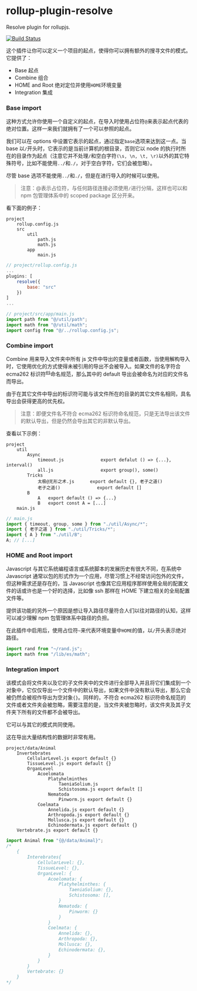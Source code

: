 # rollup-plugin-resolve

Resolve plugin for rollupjs.

[![Build Status](https://img.shields.io/travis/xcatliu/pagic.svg)](https://travis-ci.org/xcatliu/pagic)

这个插件让你可以定义一个项目的起点，使得你可以拥有额外的搜寻文件的模式。
它提供了：

-   Base 起点
-   Combine 组合
-   HOME and Root 绝对定位并使用`HOME`环境变量
-   Integration 集成

### Base import

这种方式允许你使用一个自定义的起点，在导入时使用占位符`@`来表示起点代表的绝对位置。这样一来我们就拥有了一个可以参照的起点。

我们可以在 options 中设置它表示的起点，通过指定`base`选项来达到这一点。当 base 以`/`开头时，它表示的是当前计算机的根目录，否则它以 node 的执行时所在的目录作为起点（注意它并不处理`/`和空白字符`(\s, \n, \t, \r)`以外的其它特殊符号，比如不能使用`../`和`./`，对于空白字符，它们会被忽略）。

尽管 base 选项不能使用`../`和`./`，但是在进行导入的时候可以使用。

> 注意：@表示占位符，与任何路径连接必须使用`/`进行分隔，这样也可以和 npm 包管理体系中的 scoped package 区分开来。

看下面的例子：

```
project
	rollup.config.js
	src
        util
        	path.js
			math.js
		app
			main.js
```

```js
// project/rollup.config.js
...
plugins: [
    resolve({
        base: "src"
    })
]
...
```

```js
// project/src/app/main.js
import path from "@/util/path";
import math from "@/util/math";
import config from "@/../rollup.config.js";
```

### Combine import

Combine 用来导入文件夹中所有 js 文件中导出的变量或者函数，当使用解构导入时，它使用优化的方式使得未被引用的导出不会被导入。如果文件的名字符合 ecma262 标识符<sup>[es]</sup>命名规范，那么其中的 default 导出会被命名为对应的文件名而导出。

由于在其它文件中导出的标识符可能与该文件所在的目录的其它文件名相同，具名导出会获得更高的优先权。

> 注意：即便文件名不符合 ecma262 标识符命名规范，只是无法导出该文件的默认导出，但是仍然会导出其它的非默认导出。

查看以下示例：

```
project
	util
		Async
			timeout.js				export defalut () => {...}, interval()
			all.js					export group(), some()
		Tricks
			太极@无形之术.js		export default {}, 老子之道()
			老子之道()				export default []
		B
			A	export default () => {...}
			B	export const A = [...]
	main.js
```

```js
// main.js
import { timeout, group, some } from "./util/Async/*";
import { 老子之道 } from "./util/Tricks/*";
import { A } from "./util/B";
A; // [...]
```

### HOME and Root import

Javascript 与其它系统编程语言或系统脚本的发展历史有很大不同，在系统中 Javascript 通常以包的形式作为一个应用，尽管习惯上不经常访问包外的文件，但这种需求还是存在的，当 Javascript 也像其它应用程序那样使用全局的配置文件的话或许也是一个好的选择，比如像 ssh 那样在 HOME 下建立相关的全局配置文件等。

提供该功能的另外一个原因是想让导入路径尽量符合人们以往对路径的认知，这样可以减少理解 npm 包管理体系中路径的负担。

在此插件中启用后，使用占位符`~`来代表环境变量中`HOME`的值，以`/`开头表示绝对路径。

```js
import rand from "~/rand.js";
import math from "/lib/es/math";
```

### Integration import

该模式会将文件夹以及它的子文件夹中的文件进行全部导入并且将它们集成到一个对象中，它仅仅导出一个文件中的默认导出，如果文件中没有默认导出，那么它会被仍然会被视作导出为空对象`{}`。同样的，不符合 ecma262 标识符命名规范的文件或者文件夹会被忽略，需要注意的是，当文件夹被忽略时，该文件夹及其子文件夹下所有的文件都不会被导出。

它可以与其它的模式共同使用。

这在导出大量结构性的数据时非常有用。

```
project/data/Animal
	Invertebrates
		CellularLevel.js export default {}
		TissueLevel.js export default {}
		OrganLevel
			Acoelomata
				Platyhelminthes
					TaeniaSolium.js
					Schistosoma.js export default []
				Nematoda
					Pinworm.js export default {}
			Coelmata
				Annelida.js export default {}
				Arthropoda.js export default {}
				Mollusca.js export default {}
				Echinodermata.js export default {}
	Vertebrate.js export default {}
```

```js
import Animal from "{@/data/Animal}";
/*
	{
		Interebrates{
			CellularLevel: {},
			TissueLevel: {},
			OrganLevel: {
				Acoelomata: {
					Platyhelminthes: {
						TaeniaSolium: {},
						Schistosoma: [],
					}
					Nematoda: {
						Pinworm: {}
					}
				}
				Coelmata: {
					Annelida: {},
					Arthropoda: {},
					Mollusca: {},
					Echinodermata: {},
				}
			}
		}
		Vertebrate: {}
	}
*/
```

[es]: https://tc39.es/ecma262/#prod-IdentifierName
